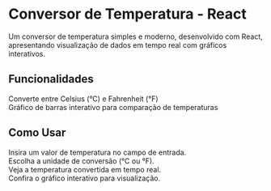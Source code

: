 # Conversor de Temperatura - React

Um conversor de temperatura simples e moderno, desenvolvido com React, apresentando visualização de dados em tempo real com gráficos interativos.

## Funcionalidades

Converte entre Celsius (°C) e Fahrenheit (°F)  
Gráfico de barras interativo para comparação de temperaturas  

## Como Usar

Insira um valor de temperatura no campo de entrada.  
Escolha a unidade de conversão (°C ou °F).  
Veja a temperatura convertida em tempo real.  
Confira o gráfico interativo para visualização.  
